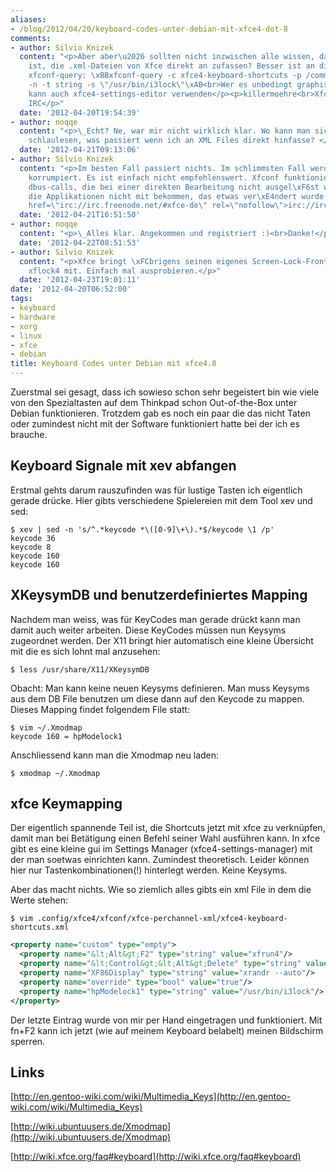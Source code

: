 ```yaml
---
aliases:
- /blog/2012/04/20/keyboard-codes-unter-debian-mit-xfce4-dot-8
comments:
- author: Silvio Knizek
  content: "<p>Aber aber\u2026 sollten nicht inzwischen alle wissen, dass es schlecht
    ist, die .xml-Dateien von Xfce direkt an zufassen? Besser ist an dieser Stelle
    xfconf-query: \xBBxfconf-query -c xfce4-keyboard-shortcuts -p /commands/custom/hpModelock1
    -n -t string -s \"/usr/bin/i3lock\"\xAB<br>Wer es unbedingt graphisch braucht,
    kann auch xfce4-settings-editor verwenden</p><p>killermoehre<br>Xfce Supporter
    IRC</p>"
  date: '2012-04-20T19:54:39'
- author: noqqe
  content: "<p>\_Echt? Ne, war mir nicht wirklich klar. Wo kann man sich dazu denn
    schlaulesen, was passiert wenn ich an XML Files direkt hinfasse? </p>"
  date: '2012-04-21T09:13:06'
- author: Silvio Knizek
  content: "<p>Im besten Fall passiert nichts. Im schlimmsten Fall werden die XML-Dateien
    korrumpiert. Es ist einfach nicht empfehlenswert. Xfconf funktioniert \xFCber
    dbus-calls, die bei einer direkten Bearbeitung nicht ausgel\xF6st werden, womit
    die Applikationen nicht mit bekommen, das etwas ver\xE4ndert wurde.</p><p>killermoehre<br><a
    href=\"irc://irc.freenode.net/#xfce-de\" rel=\"nofollow\">irc://irc.freenode.net/#xfce-de</a></p>"
  date: '2012-04-21T16:51:50'
- author: noqqe
  content: "<p>\_Alles klar. Angekommen und registriert :)<br>Danke!</p>"
  date: '2012-04-22T08:51:53'
- author: Silvio Knizek
  content: "<p>Xfce bringt \xFCbrigens seinen eigenes Screen-Lock-Frontend namens
    xflock4 mit. Einfach mal ausprobieren.</p>"
  date: '2012-04-23T19:01:11'
date: '2012-04-20T06:52:00'
tags:
- keyboard
- hardware
- xorg
- linux
- xfce
- debian
title: Keyboard Codes unter Debian mit xfce4.8
---
```


Zuerstmal sei gesagt, dass ich sowieso schon sehr begeistert bin wie viele von
den Spezialtasten auf dem Thinkpad schon Out-of-the-Box unter Debian
funktionieren. Trotzdem gab es noch ein paar die das nicht Taten oder zumindest
nicht mit der Software funktioniert hatte bei der ich es brauche.

## Keyboard Signale mit xev abfangen

Erstmal gehts darum rauszufinden was für lustige Tasten ich eigentlich gerade
drücke. Hier gibts verschiedene Spielereien mit dem Tool xev und sed:

    $ xev | sed -n 's/^.*keycode *\([0-9]\+\).*$/keycode \1 /p'
    keycode 36
    keycode 8
    keycode 160
    keycode 160

## XKeysymDB und benutzerdefiniertes Mapping

Nachdem man weiss, was für KeyCodes man gerade drückt kann man damit auch weiter
arbeiten. Diese KeyCodes müssen nun Keysyms zugeordnet werden.
Der X11 bringt hier automatisch eine kleine Übersicht mit die es sich
lohnt mal anzusehen:

    $ less /usr/share/X11/XKeysymDB

Obacht: Man kann keine neuen Keysyms definieren. Man muss Keysyms aus dem DB
File benutzen um diese dann auf den Keycode zu mappen. Dieses Mapping
findet folgendem File statt:

    $ vim ~/.Xmodmap
    keycode 160 = hpModelock1

Anschliessend kann man die Xmodmap neu laden:

    $ xmodmap ~/.Xmodmap

## xfce Keymapping

Der eigentlich spannende Teil ist, die Shortcuts jetzt mit xfce zu verknüpfen,
damit man bei Betätigung einen Befehl seiner Wahl ausführen kann. In xfce gibt
es eine kleine gui im Settings Manager (xfce4-settings-manager) mit der man
soetwas einrichten kann. Zumindest theoretisch. Leider können hier nur
Tastenkombinationen(!) hinterlegt werden. Keine Keysyms.

Aber das macht nichts. Wie so ziemlich alles gibts ein xml File in dem die Werte
stehen:

    $ vim .config/xfce4/xfconf/xfce-perchannel-xml/xfce4-keyboard-shortcuts.xml

``` xml
<property name="custom" type="empty">
  <property name="&lt;Alt&gt;F2" type="string" value="xfrun4"/>
  <property name="&lt;Control&gt;&lt;Alt&gt;Delete" type="string" value="xflock4"/>
  <property name="XF86Display" type="string" value="xrandr --auto"/>
  <property name="override" type="bool" value="true"/>
  <property name="hpModelock1" type="string" value="/usr/bin/i3lock"/>
</property>
```
Der letzte Eintrag wurde von mir per Hand eingetragen und funktioniert. Mit
fn+F2 kann ich jetzt (wie auf meinem Keyboard belabelt) meinen Bildschirm
sperren.

## Links

[http://en.gentoo-wiki.com/wiki/Multimedia_Keys](http://en.gentoo-wiki.com/wiki/Multimedia_Keys)

[http://wiki.ubuntuusers.de/Xmodmap](http://wiki.ubuntuusers.de/Xmodmap)

[http://wiki.xfce.org/faq#keyboard](http://wiki.xfce.org/faq#keyboard)

